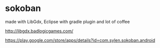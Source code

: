 # sokoban
made with LibGdx, Eclipse with gradle plugin and lot of coffee

http://libgdx.badlogicgames.com/

https://play.google.com/store/apps/details?id=com.sylen.sokoban.android
